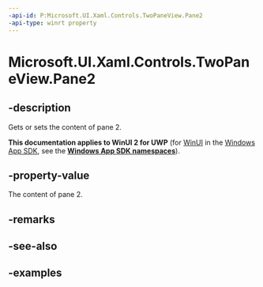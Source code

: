 ```yaml
---
-api-id: P:Microsoft.UI.Xaml.Controls.TwoPaneView.Pane2
-api-type: winrt property
---
```


<!-- Property syntax.
public UIElement Pane2 { get;  set; }
-->

# Microsoft.UI.Xaml.Controls.TwoPaneView.Pane2

## -description

Gets or sets the content of pane 2.

**This documentation applies to WinUI 2 for UWP** (for [WinUI](/windows/apps/winui/winui3/) in the [Windows App SDK](/windows/apps/windows-app-sdk/), see the **[Windows App SDK namespaces](/windows/windows-app-sdk/api/winrt/)**).

## -property-value

The content of pane 2.

## -remarks

## -see-also

## -examples

